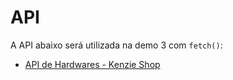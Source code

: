# API

A API abaixo será utilizada na demo 3 com `fetch()`:

- [API de Hardwares - Kenzie Shop](https://hardware-fake-api.onrender.com/api/hardwares)
